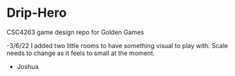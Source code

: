# Drip-Hero
CSC4263 game design repo for Golden Games

-3/6/22 
I added two little rooms to have something visual to play with. Scale needs to change as it feels to small at the moment.
- Joshua
